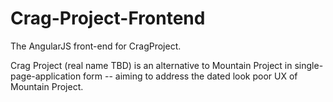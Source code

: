 Crag-Project-Frontend
=====================

The AngularJS front-end for CragProject.

Crag Project (real name TBD) is an alternative to Mountain Project in single-page-application form -- aiming to address the dated look poor UX of Mountain Project.
